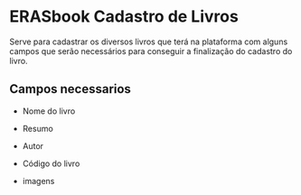 # ERASbook Cadastro de Livros
Serve para cadastrar os diversos livros que terá na plataforma com alguns campos que serão necessários para conseguir a finalização do cadastro do livro. 

## Campos necessarios
 
* Nome do livro 

* Resumo 

* Autor 

* Código do livro 

* imagens 
